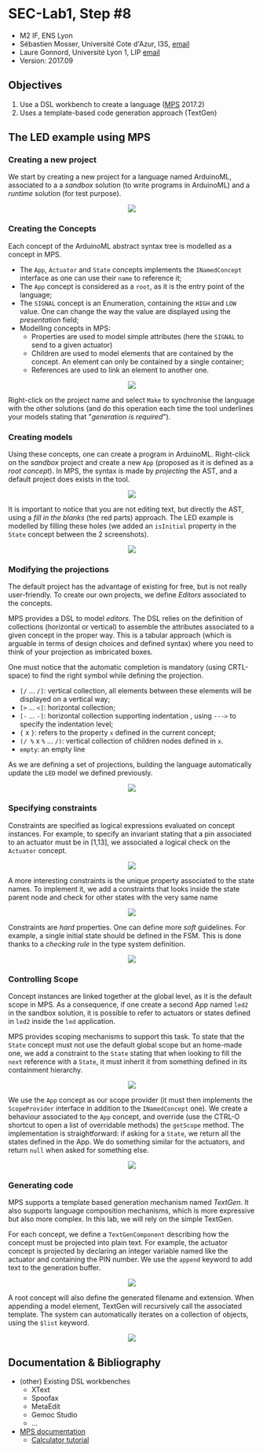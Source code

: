 # SEC-Lab1, Step #8

  * M2 IF, ENS Lyon
  * Sébastien Mosser, Université Cote d'Azur, I3S, [email](mailto:mosser@i3s.unice.fr)
  * Laure Gonnord, Université Lyon 1, LIP [email](mailto:laure.gonnord@ens-lyon.fr)
  * Version: 2017.09

## Objectives

  1. Use a DSL workbench to create a language ([MPS](https://confluence.jetbrains.com/display/MPS/Download+MPS)  2017.2)
  2. Uses a template-based code generation approach (TextGen)

## The LED example using MPS

### Creating a new project

We start by creating a new project for a language named ArduinoML, associated to a a _sandbox_ solution (to write programs in ArduinoML) and a _runtime_ solution (for test purpose).

<p align="center">
  <img src="https://raw.githubusercontent.com/mosser/sec-labs/master/lab_1/figs/mps/1_create_project.png" />
</p>

### Creating the Concepts

Each concept of the ArduinoML abstract syntax tree is modelled as a concept in MPS.

  * The `App`, `Actuator` and `State` concepts implements the `INamedConcept` interface as one can use their `name` to reference it;
  * The `App` concept is considered as a `root`, as it is the entry point of the language;
  * The `SIGNAL` concept is an Enumeration, containing the `HIGH` and `LOW` value. One can change the way the value are displayed using the _presentation_ field;
  * Modelling concepts in MPS:
    * Properties are used to model simple attributes (here the `SIGNAL` to send to a given actuator)
    * Children are used to model elements that are contained by the concept. An element can only be contained by a single container;
    * References are used to link an element to another one.

<p align="center">
  <img src="https://raw.githubusercontent.com/mosser/sec-labs/master/lab_1/figs/mps/2_concepts.png" />
</p>

Right-click on the project name and select `Make` to synchronise the language with the other solutions (and do this operation each time the tool underlines your models stating that "_generation is required_").

### Creating models 

Using these concepts, one can create a program in ArduinoML. Right-click on the _sandbox_ project and create a new `App` (proposed as it is defined as a _root concept_). In MPS, the syntax is made by _projecting_ the AST, and a default project does exists in the tool. 

<p align="center">
  <img src="https://raw.githubusercontent.com/mosser/sec-labs/master/lab_1/figs/mps/3_template.png" />
</p>

It is important to notice that you are not editing text, but directly the AST, using a _fill in the blanks_ (the red parts) approach. The LED example is modelled by filling these holes (we added an `isInitial` property in the `State` concept between the 2 screenshots).

<p align="center">
  <img src="https://raw.githubusercontent.com/mosser/sec-labs/master/lab_1/figs/mps/4_LED.png" />
</p>

### Modifying the projections

The default project has the advantage of existing for free, but is not really user-friendly. To create our own projects, we define _Editors_ associated to the concepts.

MPS provides a DSL to model _editors_. The DSL relies on the definition of collections (horizontal or vertical) to assemble the attributes associated to a given concept in the proper way. This is a tabular approach (which is arguable in terms of design choices and defined syntax) where you need to think of your projection as imbricated boxes. 

One must notice that the automatic completion is mandatory (using CRTL-space) to find the right symbol while defining the projection.

  * `[/` ... `/]`: vertical collection, all elements between these elements will be displayed on a vertical way;
  *  `[>` ... `<]`: horizontal collection;
  * `[-` ... `-]`: horizontal collection supporting indentation , using `--->` to specify the indentation level;
  * `{` x `}`: refers to the property `x` defined in the current concept;
  * `(/ %` x `%` ... `/)`: vertical collection of children nodes defined in `x`.
  * `empty`: an empty line

As we are defining a set of projections, building the language automatically update the `LED` model we defined previously.

<p align="center">
  <img src="https://raw.githubusercontent.com/mosser/sec-labs/master/lab_1/figs/mps/5_editor.png" />
</p>

### Specifying constraints

Constraints are specified as logical expressions evaluated on concept instances. For example, to specify an invariant stating that a pin associated to an actuator must be in [1,13], we associated a logical check on the `Actuator` concept.

<p align="center">
  <img src="https://raw.githubusercontent.com/mosser/sec-labs/master/lab_1/figs/mps/6_constraint_pin.png" />
</p>


A more interesting constraints is the unique property associated to the state names. To implement it, we add a constraints that looks inside the state parent node and check for other states with the very same name

<p align="center">
  <img src="https://raw.githubusercontent.com/mosser/sec-labs/master/lab_1/figs/mps/7_unique_name.png" />
</p>

Constraints are _hard_ properties. One can define more _soft_ guidelines. For example, a single initial state should be defined in the FSM. This is done thanks to a _checking rule_ in the type system definition.

<p align="center">
  <img src="https://raw.githubusercontent.com/mosser/sec-labs/master/lab_1/figs/mps/8_check_unique.png" />
</p>

### Controlling Scope

Concept instances are linked together at the global level, as it is the default scope in MPS. As a consequence, if one create a second App named `led2` in the sandbox solution, it is possible to refer to actuators or states defined in `led2` inside the `led` application.

MPS provides scoping mechanisms to support this task. To state that the `State` concept must not use the default global scope but an home-made one, we add a constraint to the `State` stating that when looking to fill the `next` reference with a `State`, it must inherit it from something defined in its containment hierarchy.
 
<p align="center">
  <img src="https://raw.githubusercontent.com/mosser/sec-labs/master/lab_1/figs/mps/9_scope_inherit.png" />
</p>

We use the `App` concept as our scope provider (it must then implements the `ScopeProvider` interface in addition to the `INamedConcept` one). We create a behaviour associated to the `App` concept, and override (use the CTRL-O shortcut to open a list of overridable methods) the `getScope` method. The implementation is straightforward: if asking for a `State`, we return all the states defined in the App. We do something similar for the actuators, and return `null` when asked for something else.

<p align="center">
  <img src="https://raw.githubusercontent.com/mosser/sec-labs/master/lab_1/figs/mps/10_behavior.png" />
</p>
 
### Generating code

MPS supports a template based generation mechanism named _TextGen_. It also supports language composition mechanisms, which is more expressive but also more complex. In this lab, we will rely on the simple TextGen.

For each concept, we define a `TextGenComponent` describing how the concept must be projected into plain text. For example, the actuator concept is projected by declaring an integer variable named like the actuator and containing the PIN number. We use the `append` keyword to add text to the generation buffer.

<p align="center">
  <img src="https://raw.githubusercontent.com/mosser/sec-labs/master/lab_1/figs/mps/11_textgen_act.png" />
</p> 
 
A root concept will also define the generated filename and extension. When appending a model element, TextGen will recursively call the associated template. The system can automatically iterates on a collection of objects, using the `$list` keyword.

<p align="center">
  <img src="https://raw.githubusercontent.com/mosser/sec-labs/master/lab_1/figs/mps/12_textgen_app.png" />
</p>


## Documentation & Bibliography

  * (other) Existing DSL workbenches
    * XText
    * Spoofax
    * MetaEdit 
    * Gemoc Studio
    * ...
  * [MPS documentation](https://confluence.jetbrains.com/display/MPSD20172/MPS+User%27s+Guide) 
    * [Calculator tutorial](https://www.jetbrains.com/help/mps/mps-calculator-language-tutorial.html) 

